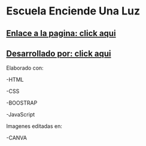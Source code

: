 ### <h1>Escuela Enciende Una Luz</h1>


## [Enlace a la pagina: click aqui](https://escuela-enciende-una-luz.bss.design/)

## [Desarrollado por: click aqui](https://github.com/isinicolle)


Elaborado con: 

-HTML

-CSS

-BOOSTRAP

-JavaScript

Imagenes editadas en:

-CANVA
